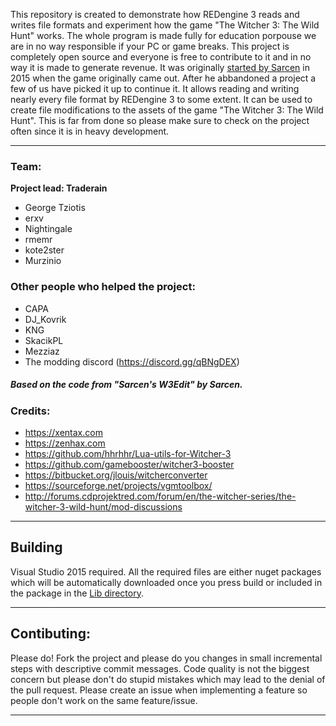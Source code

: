 This repository is created to demonstrate how REDengine 3 reads and writes file formats and experiment how the game "The Witcher 3: The Wild Hunt" works. The whole program is made fully for education porpouse we are in no way responsible if your PC or game breaks. This project is completely open source and everyone is free to contribute to it and in no way it is made to generate revenue. It was originally [started by Sarcen](http://forums.cdprojektred.com/forum/en/the-witcher-series/the-witcher-3-wild-hunt/mod-discussions/58758-mod-editor) in 2015 when the game originally came out. After he abbandoned a project a few of us have picked it up to continue it. It allows reading and writing nearly every file format by REDengine 3 to some extent. It can be used to create file modifications to the assets of the game "The Witcher 3: The Wild Hunt". This is far from done so please make sure to check on the project often since it is in heavy development.

***

### Team:
**Project lead: Traderain**

- George Tziotis
- erxv
- Nightingale
- rmemr
- kote2ster
- Murzinio

### Other people who helped the project:
- CAPA
- DJ_Kovrik
- KNG
- SkacikPL
- Mezziaz
- The modding discord (https://discord.gg/qBNgDEX)

##### *Based on the code from "Sarcen's W3Edit" by Sarcen*.

### Credits:

- https://xentax.com
- https://zenhax.com
- https://github.com/hhrhhr/Lua-utils-for-Witcher-3
- https://github.com/gamebooster/witcher3-booster
- https://bitbucket.org/jlouis/witcherconverter
- https://sourceforge.net/projects/vgmtoolbox/
- http://forums.cdprojektred.com/forum/en/the-witcher-series/the-witcher-3-wild-hunt/mod-discussions

***

## Building
Visual Studio 2015 required. All the required files are either nuget packages which will be automatically downloaded once you press build or included in the package in the [Lib directory](https://github.com/Traderain/Wolven-kit/Lib).

***

## Contibuting:
Please do! Fork the project and please do you changes in small incremental steps with descriptive commit messages. Code quality is not the biggest concern but please don't do stupid mistakes which may lead to the denial of the pull request. Please create an issue when implementing a feature so people don't work on the same feature/issue.

***

